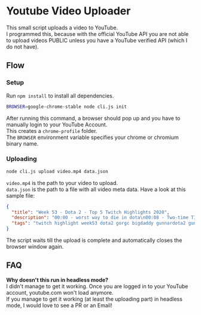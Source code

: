 # Youtube Video Uploader

This small script uploads a video to YouTube.  
I programmed this, because with the official YouTube API you are not able to upload videos PUBLIC unless you have a YouTube verified API (which I do not have).

## Flow

### Setup

Run `npm install` to install all dependencies.

```bash
BROWSER=google-chrome-stable node cli.js init
```

After running this command, a browser should pop up and you have to manually login to your YouTube Account.  
This creates a `chrome-profile` folder.  
The `BROWSER` environment variable specifies your chrome or chromium binary name.

### Uploading

```bash
node cli.js upload video.mp4 data.json
```

`video.mp4` is the path to your video to upload.  
`data.json` is the path to a file with all video meta data. Have a look at this sample file:
```json
{
  "title": "Week 53 - Dota 2 - Top 5 Twitch Highlights 2020",
  "description": "00:00 - worst way to die in dota\n00:08 - Two-time TI Winner\n01:08 - RTZ vs Gunnar\n01:45 - Gunnar dodges Bulba's Laguna\n02:11 - Sadge \n",
  "tags": "twitch highlight week53 dota2 gorgc bigdaddy gunnardota2 gunnardota2 raeyei"
}
```

The script waits till the upload is complete and automatically closes the browser window again.

## FAQ

__Why doesn't this run in headless mode?__  
I didn't manage to get it working. Once you are logged in to your YouTube account, youtube.com won't load anymore.  
If you manage to get it working (at least the uploading part) in headless mode, I would love to see a PR or an Email!
